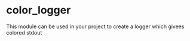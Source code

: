 # color_logger
This module can be used in your project to create a logger which givees colored stdout
